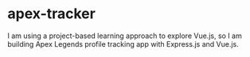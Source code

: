 # apex-tracker
I am using a project-based learning approach to explore Vue.js, so I am building Apex Legends profile tracking app with Express.js and Vue.js.
